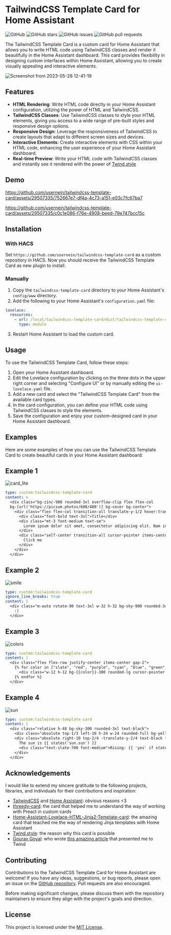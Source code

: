 # TailwindCSS Template Card for Home Assistant

![GitHub](https://img.shields.io/github/license/usernein/tailwindcss-template-card)
![GitHub stars](https://img.shields.io/github/stars/usernein/tailwindcss-template-card)
![GitHub issues](https://img.shields.io/github/issues/usernein/tailwindcss-template-card)
![GitHub pull requests](https://img.shields.io/github/issues-pr/usernein/tailwindcss-template-card)

The TailwindCSS Template Card is a custom card for Home Assistant that allows you to write HTML code using TailwindCSS classes and render it beautifully in the Home Assistant dashboard. This card provides flexibility in designing custom interfaces within Home Assistant, allowing you to create visually appealing and interactive elements.

![Screenshot from 2023-05-28 12-41-19](https://github.com/usernein/tailwindcss-template-card/assets/29507335/e5764d60-b4e6-46a1-a873-bc296ef5856e)

## Features

- **HTML Rendering**: Write HTML code directly in your Home Assistant configuration, utilizing the power of HTML and TailwindCSS.
- **TailwindCSS Classes**: Use TailwindCSS classes to style your HTML elements, giving you access to a wide range of pre-built styles and responsive design options.
- **Responsive Design**: Leverage the responsiveness of TailwindCSS to create layouts that adapt to different screen sizes and devices.
- **Interactive Elements**: Create interactive elements with CSS within your HTML code, enhancing the user experience of your Home Assistant dashboard.
- **Real-time Preview**: Write your HTML code with TailwindCSS classes and instantly see it rendered with the power of [Twind.style](https://twind.style)

## Demo

https://github.com/usernein/tailwindcss-template-card/assets/29507335/752667e7-df4a-4c73-a151-e03c7fc67ba7

https://github.com/usernein/tailwindcss-template-card/assets/29507335/c0c1e086-f76e-4908-beed-79e747bcc15c

## Installation

### With HACS

Set `https://github.com/usernein/tailwindcss-template-card` as a custom repository in HACS. Now you should receive the TailwindCSS Template Card as new plugin to install.

### Manually

1. Copy the `tailwindcss-template-card` directory to your Home Assistant's `config/www` directory.
2. Add the following to your Home Assistant's `configuration.yaml` file:

```yaml
lovelace:
  resources:
    - url: /local/tailwindcss-template-card/dist/tailwindcss-template-card.js
      type: module
```

3. Restart Home Assistant to load the custom card.

## Usage

To use the TailwindCSS Template Card, follow these steps:

1. Open your Home Assistant dashboard.
2. Edit the Lovelace configuration by clicking on the three dots in the upper right corner and selecting "Configure UI" or by manually editing the `ui-lovelace.yaml` file.
3. Add a new card and select the "TailwindCSS Template Card" from the available card types.
4. In the card configuration, you can define your HTML code using TailwindCSS classes to style the elements.
5. Save the configuration and enjoy your custom-designed card in your Home Assistant dashboard.

## Examples

Here are some examples of how you can use the TailwindCSS Template Card to create beautiful cards in your Home Assistant dashboard:

## Example 1

![card_lite](https://github.com/usernein/tailwindcss-template-card/assets/29507335/a12fc60c-a339-4ce3-b993-5f939f7a1a3d)

```yaml
type: custom:tailwindcss-template-card
content: >
  <div class="bg-zinc-900 rounded-3xl overflow-clip flex flex-col
  bg-[url('https://picsum.photos/600/400')] bg-cover bg-center">
    <div class="flex flex-col transition-all translate-y-1/2 hover:translate-y-0 h-full duration-500 px-8 py-4 bg-zinc-700 bg-opacity-50">
      <div class="font-bold text-3xl">Title</div>
      <div class="mt-3 font-medium text-sm">
        Lorem ipsum dolor sit amet, consectetur adipiscing elit. Nam in quam semper, vestibulum velit ut, faucibus est. Suspendisse commodo, tortor et varius pretium, est tortor mollis mauris, in fringilla felis arcu quis lacus. Aenean placerat risus sed nulla egestas, quis pellentesque tortor ultrices. Cras vel sem eu libero commodo tempus. Pellentesque mi erat, mattis id lectus nec, ullamcorper porta sapien.
      </div>
      <div class="self-center transition-all cursor-pointer items-center rounded-xl w-24 h-10 mt-2 bg-zinc-700 hover:scale-105 hover:brightness-90 flex justify-center">
        Click me
      </div>
    </div>
  </div>
```

## Example 2

![smile](https://github.com/usernein/tailwindcss-template-card/assets/29507335/324dd30a-81f1-4be1-b8e8-6447aeba4b3c)

```yaml
type: custom:tailwindcss-template-card
ignore_line_breaks: true
content: |
  <div class="m-auto rotate-90 text-3xl w-32 h-32 bg-sky-900 rounded-3xl flex justify-center items-center hover:scale-110 transition-all">
    :)
  </div>
```

## Example 3

![colors](https://github.com/usernein/tailwindcss-template-card/assets/29507335/03ee18c1-8a0d-4ec4-bdcf-915c46fc3086)

```yaml
type: custom:tailwindcss-template-card
content: |
  <div class="flex flex-row justify-center items-center gap-2">
    {% for color in ["slate", "red", "purple", "cyan", "blue", "green", "yellow"] %}
      <div class="w-12 h-12 bg-{{color}}-300 rounded-lg cursor-pointer hover:translate-y-2 transition-all"></div>
    {% endfor %}
  </div>
```

## Example 4

![sun](https://github.com/usernein/tailwindcss-template-card/assets/29507335/068a7039-6aee-4a98-bbbc-4a047a5257ee)

```yaml
type: custom:tailwindcss-template-card
content: |
  <div class="relative h-48 bg-sky-300 rounded-3xl text-black">
    <div class="absolute top-1/3 left-10 h-24 w-24 rounded-full bg-yellow-300 animate-bounce"></div>
    <div class="absolute right-10 top-2/4 -translate-y-2/4 text-black font-bold">
      The sun is {{ states('sun.sun') }}
      <div class="text-slate-700 font-medium">Rising: {{ 'yes' if state_attr('sun.sun', 'rising') else 'no'}} </div>
    </div>
  </div>
```

## Acknowledgements

I would like to extend my sincere gratitude to the following projects, libraries, and individuals for their contributions and inspiration:

- [TailwindCSS](https://tailwindcss.com/) and [Home Assistant](https://home-assistant.io): obvious reasons <3
- [threedy-card](https://github.com/dangreco/threedy): the card that helped me to understand the way of working with Preact in custom cards
- [Home-Assistant-Lovelace-HTML-Jinja2-Template-card](https://github.com/PiotrMachowski/Home-Assistant-Lovelace-HTML-Jinja2-Template-card): the amazing card that teached me the way of rendering Jinja templates with Home Assistant
- [Twind.style](https://twind.style): the reason why this card is possible
- [Gourav Goyal](https://www.linkedin.com/in/gorvgoyl/): who wrote [this amazing article](https://gourav.io/blog/tailwind-in-shadow-dom) that presented me to Twind

## Contributing

Contributions to the TailwindCSS Template Card for Home Assistant are welcome! If you have any ideas, suggestions, or bug reports, please open an issue on the [GitHub repository](https://github.com/usernein/tailwindcss-template-card/issues). Pull requests are also encouraged.

Before making significant changes, please discuss them with the repository maintainers to ensure they align with the project's goals and direction.

## License

This project is licensed under the [MIT License](LICENSE.txt).

